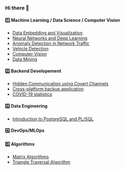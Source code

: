 ### Hi there 👋

#### 1️⃣ Machine Learning / Data Science / Computer Vision
- [Data Embedding and Visualization](https://github.com/Smendowski/data-embedding-and-visualization)
- [Neural Networks and Deep Learning](https://github.com/Smendowski/neural-networks-and-deep-learning)
- [Anomaly Detection in Network Traffic](https://github.com/Smendowski/network-anomaly-detection)
- [Vehicle Detection](https://github.com/Smendowski/vehicle-detection)
- [Computer Vision](https://github.com/Smendowski/computer-vision)
- [Data Mining](https://github.com/Smendowski/data-mining)

#### 2️⃣ Backend Developement
- [Hidden Communication using Covert Channels](https://github.com/Smendowski/hidden-communication-using-covert-channels)
- [Cross-platform backup application](https://github.com/Smendowski/CoreBackup)
- [COVID-19 statistics](https://github.com/Smendowski/covid19-statistics)

#### 3️⃣ Data Engineering
- [Introduction to PostgreSQL and PL/SQL](https://github.com/Smendowski/introduction-to-PostgreSQL)

#### 4️⃣ DevOps/MLOps

#### 5️⃣ Algorithms
- [Matrix Algorithms](https://github.com/Smendowski/matrix-algorithms)
- [Triangle Traversal Algorithm](https://github.com/Smendowski/triangle-traversal-algorithm)

<!--
**Smendowski/Smendowski** is a ✨ _special_ ✨ repository because its `README.md` (this file) appears on your GitHub profile.

Here are some ideas to get you started:

- 🔭 I’m currently working on ...
- 🌱 I’m currently learning ...
- 👯 I’m looking to collaborate on ...
- 🤔 I’m looking for help with ...
- 💬 Ask me about ...
- 📫 How to reach me: ...
- 😄 Pronouns: ...
- ⚡ Fun fact: ...
-->
